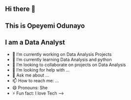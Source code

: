 ## Hi there 👋

## This is Opeyemi Odunayo

## I am a Data Analyst
- 🔭 I’m currently working on Data Analysis Projects 
- 🌱 I’m currently learning Data Analysis and python
- 👯 I’m looking to collaborate on projects on Data Analysis
- 🤔 I’m looking for help with ...
- 💬 Ask me about ...
- 📫 How to reach me: ...
- 😄 Pronouns: She
- ⚡ Fun fact: I love Tech
-->
